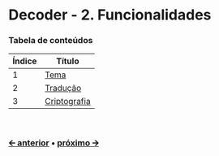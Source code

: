 # Decoder - 2. Funcionalidades

### Tabela de conteúdos
Índice | Título
-------|------------------------------------------------------
1      | [Tema](/docs/pt/feature-theme.md)
2      | [Tradução](/docs/pt/feature-translation.md)
3      | [Criptografia](/docs/pt/feature-cryptography.md)

<br>

### [🡨 anterior](/docs/pt/project-structure.md) • [próximo 🡪](/docs/pt/feature-theme.md)
